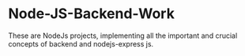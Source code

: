 # Node-JS-Backend-Work
These are NodeJs projects, implementing all the important and crucial concepts of backend and nodejs-express js.
